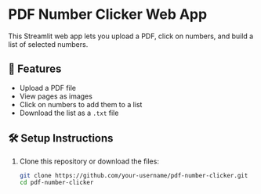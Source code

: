 # PDF Number Clicker Web App

This Streamlit web app lets you upload a PDF, click on numbers, and build a list of selected numbers.

## 🚀 Features

- Upload a PDF file
- View pages as images
- Click on numbers to add them to a list
- Download the list as a `.txt` file

## 🛠️ Setup Instructions

1. Clone this repository or download the files:
   ```bash
   git clone https://github.com/your-username/pdf-number-clicker.git
   cd pdf-number-clicker
   ```
